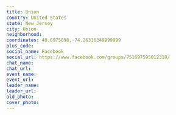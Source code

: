 ```yaml
---
title: Union
country: United States
state: New Jersey
city: Union
neighborhood: 
coordinates: 40.6975898,-74.26316349999999
plus_code:
social_name: Facebook
social_url: https://www.facebook.com/groups/751697595012319/
chat_name:
chat_url:
event_name:
event_url:
leader_name:
leader_url:
old_photo: 
cover_photo:
---
```


